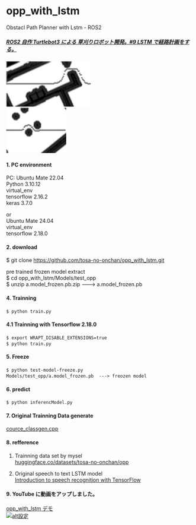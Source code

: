# opp_with_lstm  
Obstacl Path Planner with Lstm - ROS2
##### [ROS2 自作 Turtlebot3 による 草刈りロボット開発。#9 LSTM で経路計画をする。](http://www.netosa.com/blog/2024/11/ros2-turtlebot3-9-lstm.html)  
![inferencModel result](https://github.com/tosa-no-onchan/opp_with_lstm/blob/main/work/v_245.jpg)  
![inferencModel result2](https://github.com/tosa-no-onchan/opp_with_lstm/blob/main/work/v_6.jpg)  

#### 1. PC environment  
PC: Ubuntu Mate 22.04  
Python 3.10.12  
virtual_env  
tensorflow 2.16.2  
keras 3.7.0  

or  
Ubuntu Mate 24.04  
virtual_env  
tensorflow 2.18.0  

#### 2. download  
   $ git clone https://github.com/tosa-no-onchan/opp_with_lstm.git
   
   pre trained frozen model extract  
   $ cd opp_with_lstm/Models/test_opp  
   $ unzip a.model_frozen.pb.zip     ---> a.model_frozen.pb   

#### 4. Trainning
    
    $ python train.py

#### 4.1 Trainning with Tensorflow 2.18.0
    
    $ export WRAPT_DISABLE_EXTENSIONS=true  
    $ python train.py

#### 5. Freeze  

    $ python test-model-freeze.py  
    Models/test_opp/a.model_frozen.pb  ---> freozen model  

#### 6. predict
    
    $ python inferencModel.py

#### 7. Original Trainning Data generate  
   [cource_classgen.cpp](https://github.com/tosa-no-onchan/opp_with_transformer_cpp)  

#### 8. refference  
   1) Trainning data set by mysel  
   [huggingface.co/datasets/tosa-no-onchan/opp](https://huggingface.co/datasets/tosa-no-onchan/opp)  
   
   2) Original speech to text LSTM model  
   [Introduction to speech recognition with TensorFlow](https://pylessons.com/speech-recognition)

#### 9. YouTube に動画をアップしました。  

[opp_with_lstm デモ](https://www.youtube.com/watch?v=PXCq2HicOwA)   
[![alt設定](http://img.youtube.com/vi/PXCq2HicOwA/0.jpg)](https://www.youtube.com/watch?v=PXCq2HicOwA)


